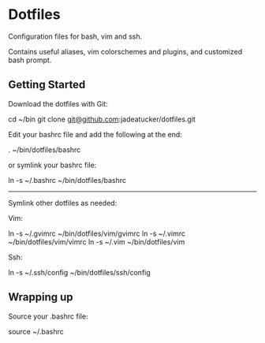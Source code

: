 Dotfiles
====
Configuration files for bash, vim and ssh.

Contains useful aliases, vim colorschemes and plugins, and customized
bash prompt.

Getting Started
---

Download the dotfiles with Git:

  cd ~/bin
  git clone git@github.com:jadeatucker/dotfiles.git

Edit your bashrc file and add the following at the end:

  . ~/bin/dotfiles/bashrc

or symlink your bashrc file:

  ln -s ~/.bashrc ~/bin/dotfiles/bashrc

---
Symlink other dotfiles as needed:

Vim:

  ln -s ~/.gvimrc ~/bin/dotfiles/vim/gvimrc
  ln -s ~/.vimrc ~/bin/dotfiles/vim/vimrc
  ln -s ~/.vim ~/bin/dotfiles/vim

Ssh:

  ln -s ~/.ssh/config ~/bin/dotfiles/ssh/config

Wrapping up
---

Source your .bashrc file:

  source ~/.bashrc
